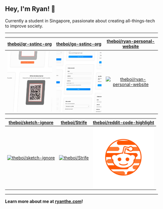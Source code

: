 ## Hey, I'm Ryan! 👋

Currently a student in Singapore, passionate about creating all-things-tech to improve society.

---

| [theboi/qr-sstinc-org](https://github.com/theboi/qr-sstinc-org) | [theboi/go-sstinc-org](https://github.com/theboi/go-sstinc-org) | [theboi/ryan-personal-website](https://github.com/theboi/ryan-personal-website) |
| :-: | :-: | :-: |
| <a href="https://github.com/theboi/qr-sstinc-org"><img src="https://github.com/theboi/qr-sstinc-org/raw/master/DISPLAY.jpg" alt="theboi/qr-sstinc-org" title="theboi/qr-sstinc-org" width="200" height="200"></a> | <a href="https://github.com/theboi/go-sstinc-org"><img src="https://github.com/theboi/go-sstinc-org/raw/master/DISPLAY.jpg" alt="theboi/go-sstinc-org" title="theboi/go-sstinc-org" width="200" height="200"></a> | <a href="https://github.com/theboi/ryan-personal-website"><img src="https://github.com/theboi/theboi/raw/master/DISPLAY.jpg" alt="theboi/ryan-personal-website" title="theboi/ryan-personal-website" width="200" height="200"></a> |

| [theboi/sketch-ignore](https://github.com/theboi/sketch-ignore) | [theboi/Strife](https://github.com/theboi/Strife) | [theboi/reddit-code-highlight](https://github.com/theboi/reddit-code-highlight) |
| :-: | :-: | :-: |
| <a href="https://github.com/theboi/sketch-ignore"><img src="https://github.com/theboi/theboi/raw/master/DISPLAY.jpg" alt="theboi/sketch-ignore" title="theboi/sketch-ignore" width="200" height="200"></a> | <a href="https://github.com/theboi/Strife"><img src="https://github.com/theboi/theboi/raw/master/DISPLAY.jpg" alt="theboi/Strife" title="theboi/Strife" width="200" height="200"></a> | <a href="https://github.com/theboi/reddit-code-highlight"><img src="https://github.com/theboi/reddit-code-highlight/raw/master/DISPLAY.jpg" alt="theboi/reddit-code-highlight" title="theboi/reddit-code-highlight" width="200" height="200"></a> |



---

**Learn more about me at [ryanthe.com](https://www.ryanthe.com)!**